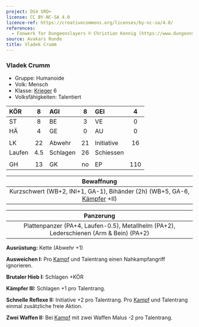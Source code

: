 ```yaml
---
project: DS4 SRD+
license: CC BY-NC-SA 4.0
licence-ref: https://creativecommons.org/licenses/by-nc-sa/4.0/
references: 
  - Fanwerk for Dungeonslayers © Christian Kennig (https://www.dungeonslayers.net/)
source: Avakars Runde
title: Vladek Crumm
---
```


### Vladek Crumm

- Gruppe: Humanoide
- Volk: Mensch
- Klasse: [Krieger](../../grw/charaktere-klasse-krieger.md) 6
- Volksfähigkeiten: Talentiert

| KÖR    |  8  | AGI      |  8  | GEI        |  4  |
| :----- | :-: | :------- | :-: | :--------- | :-: |
| ST     |  8  | BE       |  3  | VE         |  0  |
| HÄ     |  4  | GE       |  0  | AU         |  0  |
|        |     |          |     |            |     |
| LK     | 22  | Abwehr   | 21  | Initiative | 16  |
| Laufen | 4.5 | Schlagen | 26  | Schiessen  |     |
|        |     |          |     |            |     |
| GH     | 13  | GK       | no  | EP         | 110 |

|                                Bewaffnung                                |
| :----------------------------------------------------------------------: |
| Kurzschwert (WB+2, INI+1, GA-1), Bihänder (2h) (WB+5, GA-6, [Kämpfer](../../grw/talente/kaempfer.md) +II) |

|                                       Panzerung                                        |
| :------------------------------------------------------------------------------------: |
| Plattenpanzer (PA+4, Laufen-0.5), Metallhelm (PA+2), Lederschienen (Arm & Bein) (PA+2) |

**Ausrüstung:** Kette (Abwehr +1)

**Ausweichen I:** Pro [Kampf](../../grw/regeln-kampf.md) und Talentrang einen Nahkampfangriff ignorieren.

**Brutaler Hieb I:** Schlagen +KÖR

**Kämpfer III:** Schlagen +1 pro Talentrang.

**Schnelle Reflexe II:** Initiative +2 pro Talentrang. Pro [Kampf](../../grw/regeln-kampf.md) und Talentrang einmal zusätzliche freie Aktion.

**Zwei Waffen II:** Bei [Kampf](../../grw/regeln-kampf.md) mit zwei Waffen Malus -2 pro Talentrang.

